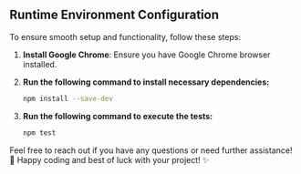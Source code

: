 ## Runtime Environment Configuration

To ensure smooth setup and functionality, follow these steps:

1. **Install Google Chrome**: Ensure you have Google Chrome browser installed.

2. **Run the following command to install necessary dependencies:**

   ```bash
   npm install --save-dev
   ```

3. **Run the following command to execute the tests:**
   ```bash
   npm test
   ```

Feel free to reach out if you have any questions or need further assistance! 🚀 Happy coding and best of luck with your project! ✨
